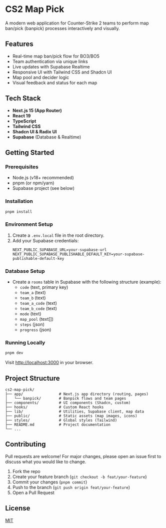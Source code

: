 # CS2 Map Pick

A modern web application for Counter-Strike 2 teams to perform map ban/pick (banpick) processes interactively and visually.

## Features

- Real-time map ban/pick flow for BO3/BO5
- Team authentication via unique links
- Live updates with Supabase Realtime
- Responsive UI with Tailwind CSS and Shadcn UI
- Map pool and decider logic
- Visual feedback and status for each map

## Tech Stack

- **Next.js 15 (App Router)**
- **React 19**
- **TypeScript**
- **Tailwind CSS**
- **Shadcn UI & Radix UI**
- **Supabase** (Database & Realtime)

## Getting Started

### Prerequisites

- Node.js (v18+ recommended)
- pnpm (or npm/yarn)
- Supabase project (see below)

### Installation

```bash
pnpm install
```

### Environment Setup

1. Create a `.env.local` file in the root directory.
2. Add your Supabase credentials:
   ```env
   NEXT_PUBLIC_SUPABASE_URL=your-supabase-url
   NEXT_PUBLIC_SUPABASE_PUBLISHABLE_DEFAULT_KEY=your-supabase-publishable-default-key
   ```

### Database Setup

- Create a `rooms` table in Supabase with the following structure (example):
  - `code` (text, primary key)
  - `team_a` (text)
  - `team_b` (text)
  - `team_a_code` (text)
  - `team_b_code` (text)
  - `mode` (text)
  - `map_pool` (text[])
  - `steps` (json)
  - `progress` (json)

### Running Locally

```bash
pnpm dev
```

Visit [http://localhost:3000](http://localhost:3000) in your browser.

## Project Structure

```
cs2-map-pick/
├── app/                # Next.js app directory (routing, pages)
│   └── banpick/        # Banpick flows and team pages
├── components/         # UI components (Shadcn, custom)
├── hooks/              # Custom React hooks
├── lib/                # Utilities, Supabase client, map data
├── public/             # Static assets (map images, icons)
├── styles/             # Global styles (Tailwind)
├── README.md           # Project documentation
└── ...
```

## Contributing

Pull requests are welcome! For major changes, please open an issue first to discuss what you would like to change.

1. Fork the repo
2. Create your feature branch (`git checkout -b feat/your-feature`)
3. Commit your changes (`pnpm commit`)
4. Push to the branch (`git push origin feat/your-feature`)
5. Open a Pull Request

## License

[MIT](LICENSE)
